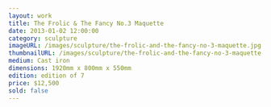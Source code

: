 ```yaml
---
layout: work
title: The Frolic & The Fancy No.3 Maquette
date: 2013-01-02 12:00:00
category: sculpture
imageURL: /images/sculpture/the-frolic-and-the-fancy-no-3-maquette.jpg
thumbnailURL: /images/sculpture/the-frolic-and-the-fancy-no-3-maquette-thumbnail.jpg
medium: Cast iron
dimensions: 1920mm x 800mm x 550mm
edition: edition of 7
price: $12,500
sold: false
---
```

